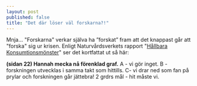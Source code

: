 ```yaml
---
layout: post
published: false
title: "Det där löser väl forskarna?!"
---
```


Mnja... "Forskarna" verkar själva ha ”forskat” fram att det knappast går att "forska" sig ur krisen. Enligt Naturvårdsverkets rapport "[Hållbara Konsumtionsmönster](https://www.naturvardsverket.se/Documents/publikationer6400/978-91-620-6653-6.pdf?pid=14404)" ser det kortfattat ut så här: 

**(sidan 22) Hannah mecka nå förenklad graf.**
A - vi gör inget. 
B - forskningen utvecklas i samma takt som hittills.
C- vi drar ned som fan på prylar och forskningen går jättebra!
2 grdrs mål - hit måste vi.
